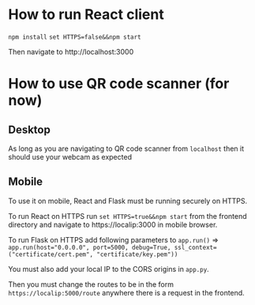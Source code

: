 # How to run React client

`npm install`
`set HTTPS=false&&npm start`

Then navigate to http://localhost:3000

# How to use QR code scanner (for now)
## Desktop
As long as you are navigating to QR code scanner from `localhost` then it should use your webcam as expected

## Mobile
To use it on mobile, React and Flask must be running securely on HTTPS.

To run React on HTTPS run `set HTTPS=true&&npm start` from the frontend directory and navigate to https://localip:3000 in mobile browser.

To run Flask on HTTPS add following parameters to `app.run()` => `
    app.run(host="0.0.0.0", port=5000, debug=True, ssl_context=("certificate/cert.pem", "certificate/key.pem"))`

You must also add your local IP to the CORS origins in `app.py`.

Then you must change the routes to be in the form `https://localip:5000/route` anywhere there is a request in the frontend.